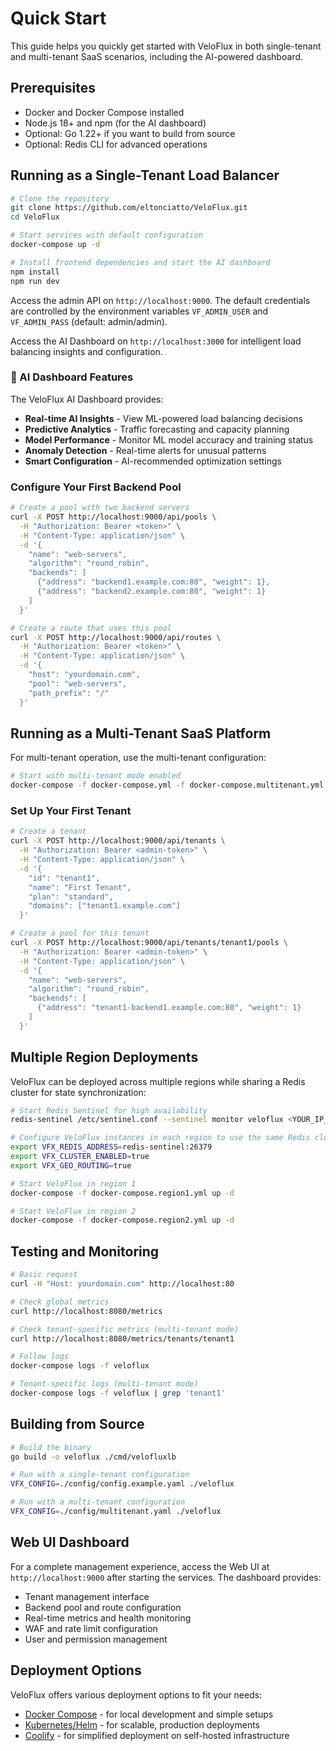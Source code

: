 # Quick Start

This guide helps you quickly get started with VeloFlux in both single-tenant and multi-tenant SaaS scenarios, including the AI-powered dashboard.

## Prerequisites
- Docker and Docker Compose installed
- Node.js 18+ and npm (for the AI dashboard)
- Optional: Go 1.22+ if you want to build from source
- Optional: Redis CLI for advanced operations

## Running as a Single-Tenant Load Balancer

```bash
# Clone the repository
git clone https://github.com/eltonciatto/VeloFlux.git
cd VeloFlux

# Start services with default configuration
docker-compose up -d

# Install frontend dependencies and start the AI dashboard
npm install
npm run dev
```

Access the admin API on `http://localhost:9000`. The default credentials are controlled by the environment variables `VF_ADMIN_USER` and `VF_ADMIN_PASS` (default: admin/admin).

Access the AI Dashboard on `http://localhost:3000` for intelligent load balancing insights and configuration.

### 🤖 AI Dashboard Features

The VeloFlux AI Dashboard provides:

- **Real-time AI Insights** - View ML-powered load balancing decisions
- **Predictive Analytics** - Traffic forecasting and capacity planning
- **Model Performance** - Monitor ML model accuracy and training status
- **Anomaly Detection** - Real-time alerts for unusual patterns
- **Smart Configuration** - AI-recommended optimization settings

### Configure Your First Backend Pool

```bash
# Create a pool with two backend servers
curl -X POST http://localhost:9000/api/pools \
  -H "Authorization: Bearer <token>" \
  -H "Content-Type: application/json" \
  -d '{
    "name": "web-servers",
    "algorithm": "round_robin",
    "backends": [
      {"address": "backend1.example.com:80", "weight": 1},
      {"address": "backend2.example.com:80", "weight": 1}
    ]
  }'

# Create a route that uses this pool
curl -X POST http://localhost:9000/api/routes \
  -H "Authorization: Bearer <token>" \
  -H "Content-Type: application/json" \
  -d '{
    "host": "yourdomain.com",
    "pool": "web-servers",
    "path_prefix": "/"
  }'
```

## Running as a Multi-Tenant SaaS Platform

For multi-tenant operation, use the multi-tenant configuration:

```bash
# Start with multi-tenant mode enabled
docker-compose -f docker-compose.yml -f docker-compose.multitenant.yml up -d
```

### Set Up Your First Tenant

```bash
# Create a tenant
curl -X POST http://localhost:9000/api/tenants \
  -H "Authorization: Bearer <admin-token>" \
  -H "Content-Type: application/json" \
  -d '{
    "id": "tenant1",
    "name": "First Tenant",
    "plan": "standard",
    "domains": ["tenant1.example.com"]
  }'

# Create a pool for this tenant
curl -X POST http://localhost:9000/api/tenants/tenant1/pools \
  -H "Authorization: Bearer <admin-token>" \
  -H "Content-Type: application/json" \
  -d '{
    "name": "web-servers",
    "algorithm": "round_robin",
    "backends": [
      {"address": "tenant1-backend1.example.com:80", "weight": 1}
    ]
  }'
```

## Multiple Region Deployments

VeloFlux can be deployed across multiple regions while sharing a Redis cluster for state synchronization:

```bash
# Start Redis Sentinel for high availability
redis-sentinel /etc/sentinel.conf --sentinel monitor veloflux <YOUR_IP_ADDRESS> 26379 2

# Configure VeloFlux instances in each region to use the same Redis cluster
export VFX_REDIS_ADDRESS=redis-sentinel:26379
export VFX_CLUSTER_ENABLED=true
export VFX_GEO_ROUTING=true

# Start VeloFlux in region 1
docker-compose -f docker-compose.region1.yml up -d

# Start VeloFlux in region 2
docker-compose -f docker-compose.region2.yml up -d
```

## Testing and Monitoring

```bash
# Basic request
curl -H "Host: yourdomain.com" http://localhost:80

# Check global metrics
curl http://localhost:8080/metrics

# Check tenant-specific metrics (multi-tenant mode)
curl http://localhost:8080/metrics/tenants/tenant1

# Follow logs
docker-compose logs -f veloflux

# Tenant-specific logs (multi-tenant mode)
docker-compose logs -f veloflux | grep 'tenant1'
```

## Building from Source

```bash
# Build the binary
go build -o veloflux ./cmd/velofluxlb

# Run with a single-tenant configuration
VFX_CONFIG=./config/config.example.yaml ./veloflux

# Run with a multi-tenant configuration
VFX_CONFIG=./config/multitenant.yaml ./veloflux
```

## Web UI Dashboard

For a complete management experience, access the Web UI at `http://localhost:9000` after starting the services. The dashboard provides:

- Tenant management interface
- Backend pool and route configuration
- Real-time metrics and health monitoring
- WAF and rate limit configuration
- User and permission management

## Deployment Options

VeloFlux offers various deployment options to fit your needs:

- [Docker Compose](deployment.md#docker-compose) - for local development and simple setups
- [Kubernetes/Helm](deployment.md#kubernetes--helm) - for scalable, production deployments
- [Coolify](coolify_deployment.md) - for simplified deployment on self-hosted infrastructure

